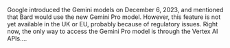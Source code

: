 Google introduced the Gemini models on December 6, 2023, and mentioned that Bard would use the new Gemini Pro model. However, this feature is not yet available in the UK or EU, probably because of regulatory issues. Right now, the only way to access the Gemini Pro model is through the Vertex AI APIs....